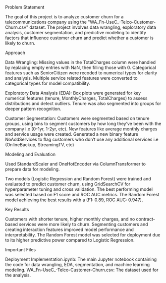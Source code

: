 Problem Statement

The goal of this project is to analyze customer churn for a telecommunications company using the "WA_Fn-UseC_-Telco-Customer-Churn.csv" dataset. 
The project involves data wrangling, exploratory data analysis, customer segmentation, and predictive modeling to identify factors that influence customer churn 
and predict whether a customer is likely to churn.

Approach

Data Wrangling: Missing values in the TotalCharges column were handled by replacing empty entries with NaN, then filling those with 0. Categorical features such as SeniorCitizen were recoded to numerical types for clarity and analysis. Multiple service related features were converted to categorical types for model compatibility.

Exploratory Data Analysis (EDA): Box plots were generated for key numerical features (tenure, MonthlyCharges, TotalCharges) to assess distributions and detect outliers. Tenure was also segmented into groups for deeper pattern recognition.

Customer Segmentation: Customers were segmented based on tenure groups, using bins to segment customers by how long they’ve been with the company i.e (0-1yr, 1-2yr, etc). 
New features like average monthly charges and service usage were created. Generated a new binary feature NoAddServices to flag customers who don’t use any additional 
services i.e (OnlineBackup, StreamingTV, etc)

Modeling and Evaluation

Used StandardScaler and OneHotEncoder via ColumnTransformer to prepare data for modeling.

Two models (Logistic Regression and Random Forest) were trained and evaluated to predict customer churn, using GridSearchCV for 
hyperparameter tuning and cross validation. The best performing model was selected based on F1 score and ROC AUC metrics.
The Random Forest model achieving the best results with a (F1: 0.89, ROC AUC: 0.947).

Key Results

Customers with shorter tenure, higher monthly charges, and no contract-based services were more likely to churn.
Segmenting customers and creating interaction features improved model performance and interpretability.
The Random Forest model was selected for deployment due to its higher predictive power compared to Logistic Regression.

Important Files

Deployment Implementation.ipynb: The main Jupyter notebook containing the code for data wrangling, EDA, segmentation, and machine learning modeling.
WA_Fn-UseC_-Telco-Customer-Churn.csv: The dataset used for the analysis.
